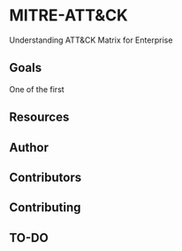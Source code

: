 # MITRE-ATT&CK
Understanding ATT&amp;CK Matrix for Enterprise
## Goals
One of the first
## Resources
## Author

## Contributors
## Contributing
## TO-DO
